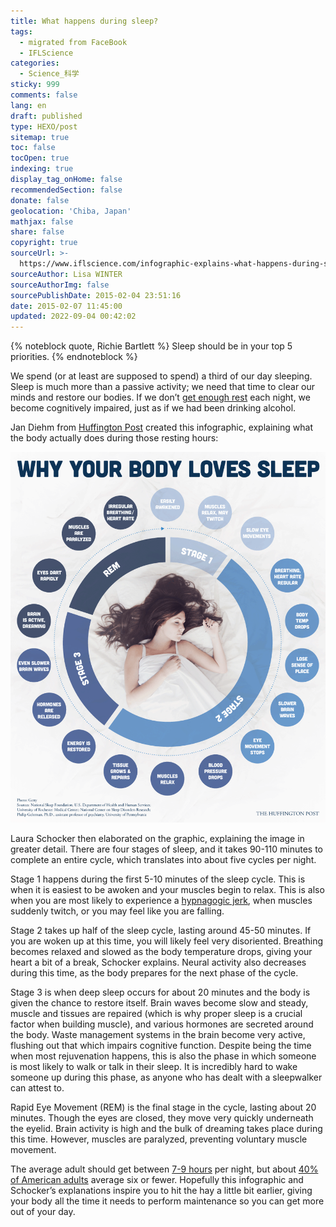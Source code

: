 ```yaml
---
title: What happens during sleep?
tags:
  - migrated from FaceBook
  - IFLScience
categories:
  - Science_科学
sticky: 999
comments: false
lang: en
draft: published
type: HEXO/post
sitemap: true
toc: false
tocOpen: true
indexing: true
display_tag_onHome: false
recommendedSection: false
donate: false
geolocation: 'Chiba, Japan'
mathjax: false
share: false
copyright: true
sourceUrl: >-
  https://www.iflscience.com/infographic-explains-what-happens-during-sleep-27131
sourceAuthor: Lisa WINTER
sourceAuthorImg: false
sourcePublishDate: 2015-02-04 23:51:16
date: 2015-02-07 11:45:00
updated: 2022-09-04 00:42:02
---
```

{% noteblock quote, Richie Bartlett %}
Sleep should be in your top 5 priorities.
{% endnoteblock %}

We spend (or at least are supposed to spend) a third of our day sleeping. Sleep is much more than a passive activity; we need that time to clear our minds and restore our bodies. If we don’t [get enough rest](http://www.iflscience.com/health-and-medicine/how-much-sleep-do-you-really-need) each night, we become cognitively impaired, just as if we had been drinking alcohol.

Jan Diehm from [Huffington Post](http://www.huffingtonpost.com/2014/03/07/your-body-does-incredible_n_4914577.html) created this infographic, explaining what the body actually does during those resting hours:

![Credit: Jan Diehm, Huffington Post](./What-happens-during-sleep/Why-your-body-loves-sleep.png)

Laura Schocker then elaborated on the graphic, explaining the image in greater detail. There are four stages of sleep, and it takes 90-110 minutes to complete an entire cycle, which translates into about five cycles per night. 

Stage 1 happens during the first 5-10 minutes of the sleep cycle. This is when it is easiest to be awoken and your muscles begin to relax. This is also when you are most likely to experience a [hypnagogic jerk](http://www.livescience.com/39225-why-people-twitch-falling-asleep.html), when muscles suddenly twitch, or you may feel like you are falling.

Stage 2 takes up half of the sleep cycle, lasting around 45-50 minutes. If you are woken up at this time, you will likely feel very disoriented. Breathing becomes relaxed and slowed as the body temperature drops, giving your heart a bit of a break, Schocker explains. Neural activity also decreases during this time, as the body prepares for the next phase of the cycle.

Stage 3 is when deep sleep occurs for about 20 minutes and the body is given the chance to restore itself. Brain waves become slow and steady, muscle and tissues are repaired (which is why proper sleep is a crucial factor when building muscle), and various hormones are secreted around the body. Waste management systems in the brain become very active, flushing out that which impairs cognitive function. Despite being the time when most rejuvenation happens, this is also the phase in which someone is most likely to walk or talk in their sleep. It is incredibly hard to wake someone up during this phase, as anyone who has dealt with a sleepwalker can attest to.

Rapid Eye Movement (REM) is the final stage in the cycle, lasting about 20 minutes. Though the eyes are closed, they move very quickly underneath the eyelid. Brain activity is high and the bulk of dreaming takes place during this time. However, muscles are paralyzed, preventing voluntary muscle movement. 

The average adult should get between [7-9 hours](http://sleepfoundation.org/how-sleep-works/how-much-sleep-do-we-really-need) per night, but about [40% of American adults](http://www.gallup.com/poll/166553/less-recommended-amount-sleep.aspx) average six or fewer. Hopefully this infographic and Schocker’s explanations inspire you to hit the hay a little bit earlier, giving your body all the time it needs to perform maintenance so you can get more out of your day.